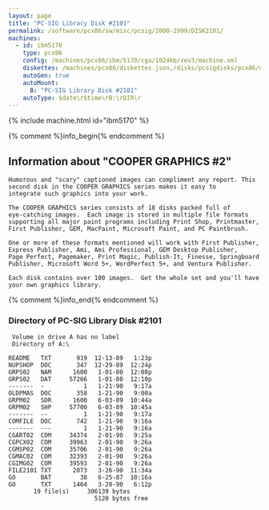 ```yaml
---
layout: page
title: "PC-SIG Library Disk #2101"
permalink: /software/pcx86/sw/misc/pcsig/2000-2999/DISK2101/
machines:
  - id: ibm5170
    type: pcx86
    config: /machines/pcx86/ibm/5170/cga/1024kb/rev3/machine.xml
    diskettes: /machines/pcx86/diskettes.json,/disks/pcsigdisks/pcx86/diskettes.json
    autoGen: true
    autoMount:
      B: "PC-SIG Library Disk #2101"
    autoType: $date\r$time\rB:\rDIR\r
---
```


{% include machine.html id="ibm5170" %}

{% comment %}info_begin{% endcomment %}

## Information about "COOPER GRAPHICS #2"

    Humorous and "scary" captioned images can compliment any report. This
    second disk in the COOPER GRAPHICS series makes it easy to
    integrate such graphics into your work.
    
    The COOPER GRAPHICS series consists of 18 disks packed full of
    eye-catching images.  Each image is stored in multiple file formats
    supporting all major paint programs including Print Shop, Printmaster,
    First Publisher, GEM, MacPaint, Microsoft Paint, and PC Paintbrush.
    
    One or more of these formats mentioned will work with First Publisher,
    Express Publisher, Ami, Ami Professional, GEM Desktop Publisher,
    Page Perfect, Pagemaker, Print Magic, Publish-It, Finesse, Springboard
    Publisher, Microsoft Word 5+, WordPerfect 5+, and Ventura Publisher.
    
    Each disk contains over 100 images.  Get the whole set and you'll have
    your own graphics library.
{% comment %}info_end{% endcomment %}


### Directory of PC-SIG Library Disk #2101

     Volume in drive A has no label
     Directory of A:\

    README   TXT       919  12-13-89   1:23p
    NUPSHOP  DOC       347  12-29-89  12:24p
    GRPS02   NAM      1600   1-01-80  12:08p
    GRPS02   DAT     57266   1-01-80  12:10p
    -------  -           1   1-21-90   9:17a
    OLDPMAS  DOC       358   1-21-90   9:00a
    GRPM02   SDR      1600   6-03-89  10:44a
    GRPM02   SHP     57700   6-03-89  10:45a
    -------  --          1   1-21-90   9:17a
    COMFILE  DOC       742   1-21-90   9:16a
    -------  ---         1   1-21-90   9:16a
    CGART02  COM     34374   2-01-90   9:25a
    CGPCX02  COM     39963   2-01-90   9:26a
    CGMSP02  COM     35706   2-01-90   9:26a
    CGMAC02  COM     32393   2-01-90   9:26a
    CGIMG02  COM     39593   2-01-90   9:26a
    FILE2101 TXT      2073   3-26-90  11:34a
    GO       BAT        38   6-25-87  10:16a
    GO       TXT      1464   3-28-90   6:12p
           19 file(s)     306139 bytes
                            5120 bytes free
